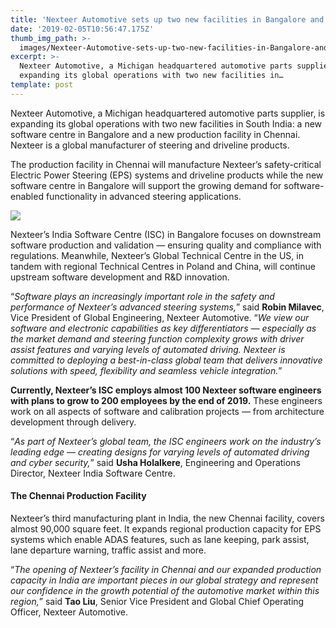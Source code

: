 ```yaml
---
title: 'Nexteer Automotive sets up two new facilities in Bangalore and Chennai, India'
date: '2019-02-05T10:56:47.175Z'
thumb_img_path: >-
  images/Nexteer-Automotive-sets-up-two-new-facilities-in-Bangalore-and-Chennai--India/1*i-54FhnMjm8eQ9_273N7uQ.jpeg
excerpt: >-
  Nexteer Automotive, a Michigan headquartered automotive parts supplier, is
  expanding its global operations with two new facilities in…
template: post
---
```

Nexteer Automotive, a Michigan headquartered automotive parts supplier, is expanding its global operations with two new facilities in South India: a new software centre in Bangalore and a new production facility in Chennai. Nexteer is a global manufacturer of steering and driveline products.

The production facility in Chennai will manufacture Nexteer’s safety-critical Electric Power Steering (EPS) systems and driveline products while the new software centre in Bangalore will support the growing demand for software-enabled functionality in advanced steering applications.

![](/images/Nexteer-Automotive-sets-up-two-new-facilities-in-Bangalore-and-Chennai--India/1*i-54FhnMjm8eQ9_273N7uQ.jpeg)

Nexteer’s India Software Centre (ISC) in Bangalore focuses on downstream software production and validation — ensuring quality and compliance with regulations. Meanwhile, Nexteer’s Global Technical Centre in the US, in tandem with regional Technical Centres in Poland and China, will continue upstream software development and R&D innovation.

“*Software plays an increasingly important role in the safety and performance of Nexteer’s advanced steering systems,*” said **Robin Milavec**, Vice President of Global Engineering, Nexteer Automotive. “*We view our software and electronic capabilities as key differentiators — especially as the market demand and steering function complexity grows with driver assist features and varying levels of automated driving. Nexteer is committed to deploying a best-in-class global team that delivers innovative solutions with speed, flexibility and seamless vehicle integration.*”

**Currently, Nexteer’s ISC employs almost 100 Nexteer software engineers with plans to grow to 200 employees by the end of 2019.** These engineers work on all aspects of software and calibration projects — from architecture development through delivery.

“*As part of Nexteer’s global team, the ISC engineers work on the industry’s leading edge — creating designs for varying levels of automated driving and cyber security,*” said **Usha Holalkere**, Engineering and Operations Director, Nexteer India Software Centre.

#### The Chennai Production Facility

Nexteer’s third manufacturing plant in India, the new Chennai facility, covers almost 90,000 square feet. It expands regional production capacity for EPS systems which enable ADAS features, such as lane keeping, park assist, lane departure warning, traffic assist and more.

“*The opening of Nexteer’s facility in Chennai and our expanded production capacity in India are important pieces in our global strategy and represent our confidence in the growth potential of the automotive market within this region,*” said **Tao Liu**, Senior Vice President and Global Chief Operating Officer, Nexteer Automotive.
